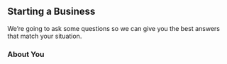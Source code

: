 ## Starting a Business

We’re going to ask some questions so we can give you the best answers that match your situation.

### About You
